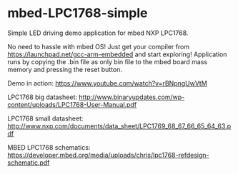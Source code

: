 # mbed-LPC1768-simple
Simple LED driving demo application for mbed NXP LPC1768.

No need to hassle with mbed OS! Just get your compiler from
https://launchpad.net/gcc-arm-embedded and start exploring!
Application runs by copying the .bin file as only bin file
to the mbed board mass memory and pressing the reset button.

Demo in action: https://www.youtube.com/watch?v=rBNpngUwVtM

LPC1768 big datasheet: http://www.binaryupdates.com/wp-content/uploads/LPC1768-User-Manual.pdf

LPC1768 small datasheet: http://www.nxp.com/documents/data_sheet/LPC1769_68_67_66_65_64_63.pdf

MBED LPC1768 schematics: https://developer.mbed.org/media/uploads/chris/lpc1768-refdesign-schematic.pdf

